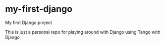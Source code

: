 my-first-django
===============

My first Django project

This is just a personal repo for playing around with Django using Tango with Django
